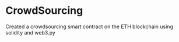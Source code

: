 # CrowdSourcing
Created a crowdsourcing smart contract on the ETH blockchain using solidity and web3.py
